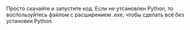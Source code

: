 Просто скачайте и запустите код. Если не утсановлен Python, то воспользуйтесь файлом с расширением .exe, чтобы сделать всё без установки Python.
